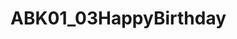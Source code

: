 # ABK01_03HappyBirthday

<p align="center">
<img src="https://user-images.githubusercontent.com/32328761/168725318-4d98b718-4f59-4f0a-8545-bccacee2713f.png width=35% height=35%></p>


